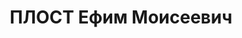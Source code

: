 ---
title: ПЛОСТ Ефим Моисеевич
description: 'Род. в 1903, член ВКП(б) с 1920. Старший политрук, начальник культпросветотдела
  политуправления Сибирского ВО

  Арестован 15.05.1937. Приговор: ВК ВС СССР, 28.10.1937 – ВМН. Расстрелян 28.10.1937.

  Реабилитирован 28.10.1956'
---